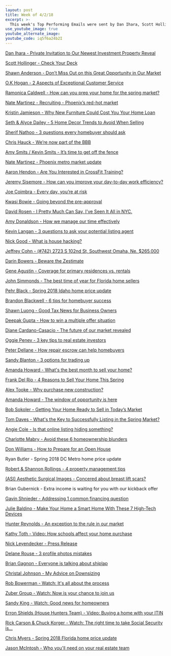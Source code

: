 ```yaml
---
layout: post
title: Week of 4/2/18
excerpt: >-
  This week's Top Performing Emails were sent by Dan Ihara, Scott Hollinger, Shawn Anderson, O.K. Hogan, and Ramonica Caldwell
use_youtube_image: true
youtube_alternate_image:
youtube_code: iq5f6a24b2I
---
```

<a href="https://t.e2ma.net/webview/shx4lb/188893e5b60cac9d2492ba29f93845cb" target="_blank">Dan Ihara - Private Invitation to Our Newest Investment Property Reveal</a>

<a href="https://t.e2ma.net/webview/jiqirb/3e1ff2a24ff21302e56973e39d703510" target="_blank">Scott Hollinger - Check Your Deck</a>

<a href="https://t.e2ma.net/webview/cblkv/2435d436f6f3b8da4f1209be1cdf0e81" target="_blank">Shawn Anderson - Don’t Miss Out on this Great Opportunity in Our Market</a>

<a href="https://t.e2ma.net/webview/m99ieb/c4fdfd251e6b5c57f38247dc601c4674" target="_blank">O.K Hogan - 2 Aspects of Exceptional Customer Service</a>

<a href="https://t.e2ma.net/webview/lxtau/5aa3d0d56c1fbcb04e2ca84b1736c3bb" target="_blank">Ramonica Caldwell - How can you prep your home for the spring market?</a>

<a href="https://t.e2ma.net/webview/w2f99g/85a23cbf8f2c71eee37ea90b7b938316" target="_blank">Nate Martinez - Recruiting -  Phoenix’s red-hot market</a>

<a href="https://t.e2ma.net/webview/kudq4/0e43a554e8b71847b218c8a328f70de5" target="_blank">Kristin Jamieson - Why New Furniture Could Cost You Your Home Loan</a>

<a href="https://t.e2ma.net/webview/3mo8x/8904f025099dd5e7b46aae71acab921b" target="_blank">Seth & Alyce Dailey - 5 Home Decor Trends to Avoid When Selling</a>

<a href="https://t.e2ma.net/webview/fj4bnb/e9b51c07022634913b9f45f075a7e3dc" target="_blank">Sherif Nathoo - 3 questions every homebuyer should ask</a>

<a href="https://t.e2ma.net/webview/ajqdm/045ec40200a95e6eab9fc7f26a69b5ba" target="_blank">Chris Hauck - We’re now part of the BBB</a>

<a href="https://t.e2ma.net/webview/8kd3t9/2efecf16e58038d6dca15c79ee309322" target="_blank">Amy Smits / Kevin Smits - It’s time to get off the fence</a>

<a href="https://t.e2ma.net/webview/zlhqo/daef81902394d0fe808d429a52bf75f2" target="_blank">Nate Martinez - Phoenix metro market update</a>

<a href="https://t.e2ma.net/webview/5hz3p/00d29a9fcf46afc10136026944ea5260" target="_blank">Aaron Hendon - Are You Interested in CrossFit Training?</a>

<a href="https://t.e2ma.net/webview/vb6kz/1ff60ab3418ae3dbbbf54efd4cc234ad" target="_blank">Jeremy Sisemore - How can you improve your day-to-day work efficiency?</a>

<a href="https://t.e2ma.net/webview/1yxmp/8de3916452c00cf1f9ea988a12c3eddc" target="_blank">Joe Coimbra - Every day, you’re at risk</a>

<a href="https://t.e2ma.net/webview/ejbpjg/93282e3bb3bbdbf3d49c38287e603f65" target="_blank">Kwasi Bowie - Going beyond the pre-approval</a>

<a href="https://t.e2ma.net/webview/sjpysj/0614742328745baec95fa09f8114d253" target="_blank">David Rosen - I Pretty Much Can Say, I've Seen It All in NYC.</a>

<a href="https://t.e2ma.net/webview/1pbuii/63041c65c7f709c0b050835226550de9" target="_blank">Amy Donaldson - How we manage our time effectively</a>

<a href="https://t.e2ma.net/webview/772hj/c34f17e55bbad4d2c5318bc7f87c358c" target="_blank">Kevin Langan - 3 questions to ask your potential listing agent</a>

<a href="https://t.e2ma.net/webview/7y8sr/7449e8eef2259929be621c00bc0b9aea" target="_blank">Nick Good - What is house hacking?</a>

<a href="https://t.e2ma.net/webview/ypjbs/6dd5559c70fde55ec769c7e80844a492" target="_blank">Jeffrey Cohn - (#742) 2723 S 102nd St, Southwest Omaha, Ne. $265,000</a>

<a href="https://t.e2ma.net/webview/j6hdw/99f3197deac7da9511ec876da137c69b" target="_blank">Darin Bowers - Beware the Zestimate</a>

<a href="https://t.e2ma.net/webview/nuprm/d2b6ff985a2a27342bbdffe4bf8ee25b" target="_blank">Gene Agustin - Coverage for primary residences vs. rentals</a>

<a href="https://t.e2ma.net/webview/cqu1t/4f088c0de81aa6f80b9e704e2a14a5c3" target="_blank">John Simmonds - The best time of year for Florida home sellers</a>

<a href="https://t.e2ma.net/webview/6ukhw/0ee72b05fb18770f64d17f8c05793525" target="_blank">Pehr Black - Spring 2018 Idaho home price update</a>

<a href="https://t.e2ma.net/webview/8iuox/c67608989f131c65bbf5a682ee3cdca4" target="_blank">Brandon Blackwell - 6 tips for homebuyer success</a>

<a href="https://t.e2ma.net/webview/1jjzz/6c671106dad85102937ad2e1f2deb4a7" target="_blank">Shawn Luong - Good Tax News for Business Owners</a>

<a href="https://t.e2ma.net/webview/iqkzsb/0a7012ac4a364a0f78374b2d1aa2b934" target="_blank">Deepak Gupta - How to win a multiple offer situation</a>

<a href="https://t.e2ma.net/webview/yw6xab/4a9ce8c3d11141d558c5cf28ce33dff1" target="_blank">Diane Cardano-Casacio - The future of our market revealed</a>

<a href="https://t.e2ma.net/webview/a2663d/34007f1a23345f5fb28cdbe6ca463d24" target="_blank">Oggie Penev - 3 key tips to real estate investors</a>

<a href="https://t.e2ma.net/webview/ujj5o/cbfebad56a36446e0f9d3486def89d63" target="_blank">Peter Dellane - How repair escrow can help homebuyers</a>

<a href="https://t.e2ma.net/webview/y7fbr/18dc57803df90e2cb4c2a103cbce2949" target="_blank">Sandy Blanton - 3 options for trading up</a>

<a href="https://t.e2ma.net/webview/r06x7/3bedac73516600d8bf0f500e90ae2a4f" target="_blank">Amanda Howard - What's the best month to sell your home?</a>

<a href="https://t.e2ma.net/webview/brevuc/30c43a2325fd943677710d34c451f4e8" target="_blank">Frank Del Rio - 4 Reasons to Sell Your Home This Spring</a>

<a href="https://t.e2ma.net/webview/3b1y0/c3988e8181a1d78cb3dd3a587e1de3ce" target="_blank">Alex Tooke - Why purchase new construction?</a>

<a href="https://t.e2ma.net/webview/zu3x7/0026337200d6b2216bb7c352c9832587" target="_blank">Amanda Howard - The window of opportunity is here</a>

<a href="https://t.e2ma.net/webview/qy2pr/c444311dafb1ed08abc831b06e0b2afe" target="_blank">Bob Sokoler - Getting Your Home Ready to Sell in Today’s Market</a>

<a href="https://t.e2ma.net/webview/y2n0o/b97c7ab31b589849017a1dba55f40081" target="_blank">Tom Daves - What's the Key to Successfully Listing in the Spring Market?</a>

<a href="https://t.e2ma.net/webview/9wl5o/315d6613318f80891ff22c179912bd35" target="_blank">Angie Cole - Is that online listing hiding something?</a>

<a href="https://t.e2ma.net/webview/5dbcn/e53e278938aca4146c13c36f7c8f2716" target="_blank">Charlotte Mabry - Avoid these 6 homeownership blunders</a>

<a href="https://t.e2ma.net/webview/fle89/a8755e8623aa6f7c01e307cbfef8adbf" target="_blank">Don Williams - How to Prepare for an Open House</a>

Ryan Butler - Spring 2018 DC Metro home price update

<a href="https://t.e2ma.net/webview/8glqw/ffaeaebbd2a295d07078475e67022606" target="_blank">Robert & Shannon Rollings - 4 property management tips</a>

<a href="https://t.e2ma.net/webview/uw3ov/acdb9559f0fb93a99b99822e5edeb321" target="_blank">(ASI) Aesthetic Surgical Images - Concered about breast lift scars?</a>

Brian Gubernick - Extra income is waiting for you with our kickback offer

<a href="https://t.e2ma.net/webview/av2i6/7c02c78a1b6620a14ad4ee2ca10694c1" target="_blank">Gavin Shnieder - Addressing 1 common financing question</a>

<a href="https://t.e2ma.net/webview/hep17b/2e9b70aa0a022e2be637c3136e75c005" target="_blank">Julie Baldino - Make Your Home a Smart Home With These 7 High-Tech Devices</a>

<a href="https://t.e2ma.net/webview/ycjfcb/d87819d78aa5865438660c51835ba726" target="_blank">Hunter Reynolds - An exception to the rule in our market</a>

<a href="https://t.e2ma.net/webview/lpiui/5bb6c1611556a65ad03d803115442129" target="_blank">Kathy Toth - Video: How schools affect your home purchase</a>

<a href="https://t.e2ma.net/webview/kwkdob/960161d43baa9d1078c0e89b3bb5e33b" target="_blank">Nick Leyendecker - Press Release</a>

<a href="https://t.e2ma.net/webview/2mqnv/c6379de48d208521a419853be75e5973" target="_blank">Delane Rouse - 3 profile photos mistakes</a>

<a href="https://t.e2ma.net/webview/iwowte/86a7e224e00202bbd18133f9940935db" target="_blank">Brian Gagnon - Everyone is talking about shiplap</a>

<a href="https://t.e2ma.net/webview/ugnvk/9af126b398101ef92ec6a78a7fd330f7" target="_blank">Christal Johnson - My Advice on Downsizing</a>

<a href="https://t.e2ma.net/webview/53qtn/d4e3f664e8fb7500ca786b790f81c6c7" target="_blank">Rob Bowerman - Watch: It's all about the process</a>

<a href="https://t.e2ma.net/webview/geov4b/496b05eecc26d9a2850eab8fc5735574" target="_blank">Zuber Group - Watch: Now is your chance to join us</a>

<a href="https://t.e2ma.net/webview/4eavld/71850f761c28e7a88bb938efa3aa3a65" target="_blank">Sandy King - Watch: Good news for homeowners</a>

<a href="https://t.e2ma.net/webview/ksnos/0d571af7120ad3fc42695e27befb59ec" target="_blank">Erron Shields (House Hunters Team) - Video: Buying a home with your ITIN</a>

<a href="https://t.e2ma.net/webview/72yxo/bcd10c58ebb0f837a69b247afe148844" target="_blank">Rick Carson & Chuck Korger - Watch: The right time to take Social Security is…</a>

<a href="https://t.e2ma.net/webview/ylb8m/63ed8f9ec48a43bd4acfcb5b100a61c9" target="_blank">Chris Myers - Spring 2018 Florida home price update</a>

<a href="https://t.e2ma.net/webview/qm7ttb/3d722321d2252eeadb929ff1fd1fe062" target="_blank">Jason McIntosh - Who you'll need on your real estate team</a>
